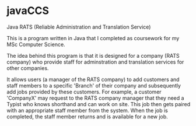 # javaCCS
Java RATS (Reliable Administration and Translation Service)

This is a program written in Java that I completed as coursework for my MSc Computer Science.

The idea behind this program is that it is designed for a company (RATS company) who provide staff for adminstration and translation services for other companies.

It allows users (a manager of the RATS company) to add customers and staff members to a specific 'Branch' of their company and subsequently add jobs provided by these customers. For example, a customer 'CompanyX' may request to the RATS company manager
that they need a Typist who knows shorthand and can work on site. This job then gets paired with an appropriate staff member from the system. When the job is completed, the staff member returns and is available for a new job.
